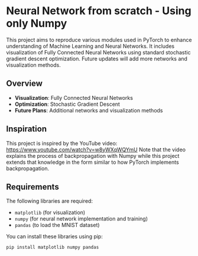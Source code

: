 # Neural Network from scratch - Using only Numpy

This project aims to reproduce various modules used in PyTorch to enhance understanding of Machine Learning and Neural Networks. It includes visualization of Fully Connected Neural Networks using standard stochastic gradient descent optimization. Future updates will add more networks and visualization methods.

## Overview

- **Visualization**: Fully Connected Neural Networks
- **Optimization**: Stochastic Gradient Descent
- **Future Plans**: Additional networks and visualization methods

## Inspiration

This project is inspired by the YouTube video: https://www.youtube.com/watch?v=w8yWXqWQYmU
Note that the video explains the process of backpropagation with Numpy while this project extends that knowledge in the form similar to how PyTorch implements backpropagation. 

## Requirements

The following libraries are required:

- `matplotlib` (for visualization)
- `numpy` (for neural network implementation and training)
- `pandas` (to load the MNIST dataset)

You can install these libraries using pip:

```bash
pip install matplotlib numpy pandas
```
